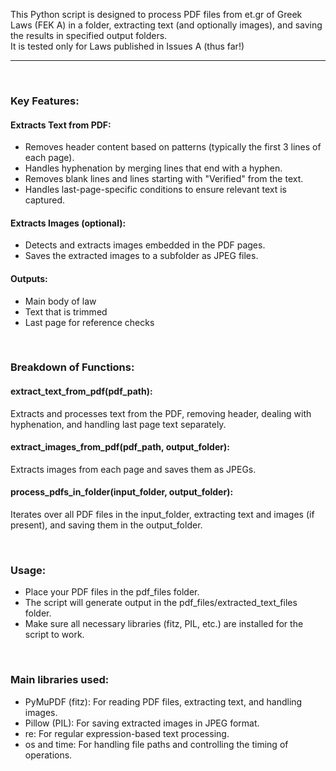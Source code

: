 This Python script is designed to process PDF files from et.gr of Greek Laws (FEK A) in a folder, extracting text (and optionally images), and saving the results in specified output folders. <br>
It is tested only for Laws published in Issues A (thus far!)
<br>
<hr>
<br>

### Key Features:
#### Extracts Text from PDF:
- Removes header content based on patterns (typically the first 3 lines of each page).
- Handles hyphenation by merging lines that end with a hyphen.
- Removes blank lines and lines starting with "Verified" from the text.
- Handles last-page-specific conditions to ensure relevant text is captured.
#### Extracts Images (optional):
- Detects and extracts images embedded in the PDF pages.
- Saves the extracted images to a subfolder as JPEG files.
#### Outputs:
- Main body of law
- Text that is trimmed
- Last page for reference checks

<br>

### Breakdown of Functions:
#### extract_text_from_pdf(pdf_path):
Extracts and processes text from the PDF, removing header, dealing with hyphenation, and handling last page text separately.
#### extract_images_from_pdf(pdf_path, output_folder):
Extracts images from each page and saves them as JPEGs.
#### process_pdfs_in_folder(input_folder, output_folder):
Iterates over all PDF files in the input_folder, extracting text and images (if present), and saving them in the output_folder.

<br>

### Usage:
- Place your PDF files in the pdf_files folder.
- The script will generate output in the pdf_files/extracted_text_files folder.
- Make sure all necessary libraries (fitz, PIL, etc.) are installed for the script to work.

<br>

### Main libraries used:
- PyMuPDF (fitz): For reading PDF files, extracting text, and handling images.
- Pillow (PIL): For saving extracted images in JPEG format.
- re: For regular expression-based text processing.
- os and time: For handling file paths and controlling the timing of operations.
